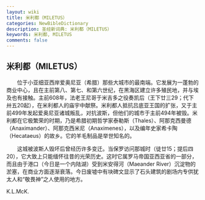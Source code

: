 ```yaml
---
layout: wiki
title: 米利都（MILETUS）
categories: NewBibleDictionary
description: 圣经新词典: 米利都（MILETUS）
keywords: 米利都, MILETUS
comments: false
---
```


## 米利都（MILETUS）

　　位于小亚细亚西岸爱奥尼亚（希腊）那些大城市的最南端。它发展为一蓬勃的商业中心，且在主前第八、第七、和第六世纪，在黑海区建立许多殖民地，并与埃及也有接触。主前608年，法老王尼哥于米吉多之役奏凯后（王下廿三29；代下卅五20起），在米利都人的庙宇中献祭。米利都人抵抗吕底亚王国的扩张，又于主前499年发起爱奥尼亚诸城叛乱，对抗波斯，但他们的城市于主前494年被毁。米利都在它极繁荣的时期，乃是希腊初期哲学家泰勒斯（Thales）、阿那克西曼德（Anaximander）、阿那克西米尼（Anaximenes），以及编年史家希卡陶（Hecataeus）的故乡。它的羊毛制品是举世知名的。

　　这城被波斯人毁坏后曾经历许多变迁。当保罗访问那城时（徒廿15；提后四20），它大致上只能缅怀往昔的光荣历史。这时它属罗马帝国亚西亚省的一部分，而且由于港口（今日是一个内陆湖）受到米安得河（Maeander River）沉淀物的淤塞，在商业方面逐渐衰落。今日废墟中有块碑文显示了石头建筑的剧场内专供犹太人和“敬畏神”之人使用的地方。

K.L.McK.








